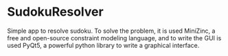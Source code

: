 # SudokuResolver
Simple app to resolve sudoku.
To solve the problem, it is used MiniZinc, a free and open-source constraint modeling language, and to write the GUI is used PyQt5, a powerful python library to write a graphical interface.
